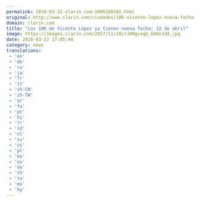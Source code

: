 ```yaml
---
permalink: 2018-03-22-clarin.com-2006260342.html
original: http://www.clarin.com/ciudades/10k-vicente-lopez-nueva-fecha-22-abril_0_ry2HYHbqM.html
domain: clarin.com
title: "Los 10K de Vicente López ya tienen nueva fecha: 22 de abril"
image: https://images.clarin.com/2017/11/20/rJANgcegG_600x338.jpg
date: 2018-03-22 17:05:44
category: news
translations: 
 - 'en'
 - 'de'
 - 'ru'
 - 'ja'
 - 'fr'
 - 'it'
 - 'zh-CN'
 - 'zh-TW'
 - 'ar'
 - 'fa'
 - 'pt'
 - 'hi'
 - 'tr'
 - 'id'
 - 'nl'
 - 'sv'
 - 'vi'
 - 'pl'
 - 'ko'
 - 'no'
 - 'da'
 - 'th'
 - 'ta'
 - 'ms'
 - 'hy'
---
```


